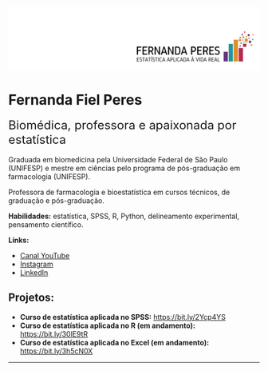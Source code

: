 <p align="center">
  <img src="Banner2.png" >
</p>

# Fernanda Fiel Peres
<font size="5">Biomédica, professora e apaixonada por estatística</font>
<br><br>
Graduada em biomedicina pela Universidade Federal de São Paulo (UNIFESP) e mestre em ciências pelo programa de pós-graduação em farmacologia (UNIFESP).

Professora de farmacologia e bioestatística em cursos técnicos, de graduação e pós-graduação.

**Habilidades:** estatística, SPSS, R, Python, delineamento experimental, pensamento científico.

**Links:**
* [Canal YouTube](http://youtube.com/c/FernandaPeres)
* [Instagram](https://instagram.com/estatisticaaplicada)
* [LinkedIn](https://www.linkedin.com/in/fernandafielperes)


## Projetos:

* **Curso de estatística aplicada no SPSS:** https://bit.ly/2Ycp4YS
* **Curso de estatística aplicada no R (em andamento):** https://bit.ly/30lE9tR
* **Curso de estatística aplicada no Excel (em andamento):** https://bit.ly/3h5cN0X

---




